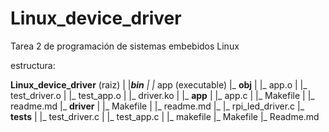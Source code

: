 # Linux_device_driver
Tarea 2 de programación de sistemas embebidos Linux

estructura:

**Linux_device_driver**    (raiz)
    |
    |_**bin**
    |   |_ app (executable)
    |_ **obj**
    |    |_ app.o
    |    |_ test_driver.o
    |    |_ test_app.o
    |    |_ driver.ko
    |
    |_ **app**
    |    |_ app.c
    |    |_ Makefile
    |    |_ readme.md
    |_ **driver**
    |    |_ Makefile
    |    |_ readme.md
    |_   |_ rpi_led_driver.c
    |_ **tests**
    |    |_ test_driver.c
    |    |_ test_app.c
    |    |_ makefile
    |_ Makefile
    |_ Readme.md
